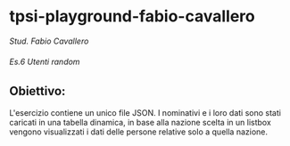 # tpsi-playground-fabio-cavallero

_Stud. Fabio Cavallero_

###### Es.6 Utenti random
## Obiettivo:
L'esercizio contiene un unico file JSON. I nominativi e i loro dati sono stati caricati in una tabella dinamica, in base alla nazione scelta in un listbox vengono 
visualizzati i dati delle persone relative solo a quella nazione.